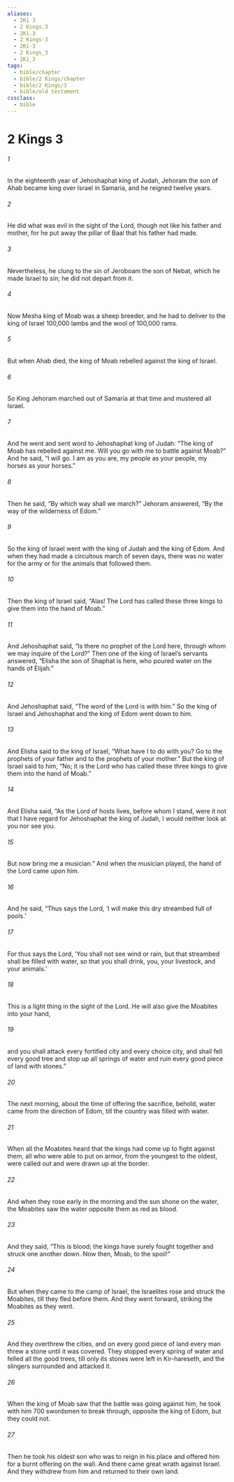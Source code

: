 ```yaml
---
aliases:
  - 2Ki 3
  - 2 Kings.3
  - 2Ki.3
  - 2 Kings-3
  - 2Ki-3
  - 2 Kings_3
  - 2Ki_3
tags:
  - bible/chapter
  - bible/2 Kings/chapter
  - bible/2 Kings/3
  - bible/old testament
cssclass:
  - bible
---
```


# 2 Kings 3

###### 1
In the eighteenth year of Jehoshaphat king of Judah, Jehoram the son of Ahab became king over Israel in Samaria, and he reigned twelve years.
###### 2
He did what was evil in the sight of the Lord, though not like his father and mother, for he put away the pillar of Baal that his father had made.
###### 3
Nevertheless, he clung to the sin of Jeroboam the son of Nebat, which he made Israel to sin; he did not depart from it.
###### 4
Now Mesha king of Moab was a sheep breeder, and he had to deliver to the king of Israel 100,000 lambs and the wool of 100,000 rams.
###### 5
But when Ahab died, the king of Moab rebelled against the king of Israel.
###### 6
So King Jehoram marched out of Samaria at that time and mustered all Israel.
###### 7
And he went and sent word to Jehoshaphat king of Judah: “The king of Moab has rebelled against me. Will you go with me to battle against Moab?” And he said, “I will go. I am as you are, my people as your people, my horses as your horses.”
###### 8
Then he said, “By which way shall we march?” Jehoram answered, “By the way of the wilderness of Edom.”
###### 9
So the king of Israel went with the king of Judah and the king of Edom. And when they had made a circuitous march of seven days, there was no water for the army or for the animals that followed them.
###### 10
Then the king of Israel said, “Alas! The Lord has called these three kings to give them into the hand of Moab.”
###### 11
And Jehoshaphat said, “Is there no prophet of the Lord here, through whom we may inquire of the Lord?” Then one of the king of Israel’s servants answered, “Elisha the son of Shaphat is here, who poured water on the hands of Elijah.”
###### 12
And Jehoshaphat said, “The word of the Lord is with him.” So the king of Israel and Jehoshaphat and the king of Edom went down to him.
###### 13
And Elisha said to the king of Israel, “What have I to do with you? Go to the prophets of your father and to the prophets of your mother.” But the king of Israel said to him, “No; it is the Lord who has called these three kings to give them into the hand of Moab.”
###### 14
And Elisha said, “As the Lord of hosts lives, before whom I stand, were it not that I have regard for Jehoshaphat the king of Judah, I would neither look at you nor see you.
###### 15
But now bring me a musician.” And when the musician played, the hand of the Lord came upon him.
###### 16
And he said, “Thus says the Lord, ‘I will make this dry streambed full of pools.’
###### 17
For thus says the Lord, ‘You shall not see wind or rain, but that streambed shall be filled with water, so that you shall drink, you, your livestock, and your animals.’
###### 18
This is a light thing in the sight of the Lord. He will also give the Moabites into your hand,
###### 19
and you shall attack every fortified city and every choice city, and shall fell every good tree and stop up all springs of water and ruin every good piece of land with stones.”
###### 20
The next morning, about the time of offering the sacrifice, behold, water came from the direction of Edom, till the country was filled with water.
###### 21
When all the Moabites heard that the kings had come up to fight against them, all who were able to put on armor, from the youngest to the oldest, were called out and were drawn up at the border.
###### 22
And when they rose early in the morning and the sun shone on the water, the Moabites saw the water opposite them as red as blood.
###### 23
And they said, “This is blood; the kings have surely fought together and struck one another down. Now then, Moab, to the spoil!”
###### 24
But when they came to the camp of Israel, the Israelites rose and struck the Moabites, till they fled before them. And they went forward, striking the Moabites as they went.
###### 25
And they overthrew the cities, and on every good piece of land every man threw a stone until it was covered. They stopped every spring of water and felled all the good trees, till only its stones were left in Kir-hareseth, and the slingers surrounded and attacked it.
###### 26
When the king of Moab saw that the battle was going against him, he took with him 700 swordsmen to break through, opposite the king of Edom, but they could not.
###### 27
Then he took his oldest son who was to reign in his place and offered him for a burnt offering on the wall. And there came great wrath against Israel. And they withdrew from him and returned to their own land.



